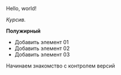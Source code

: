Hello, world!

*Курсив.*

**Полужирный**

* Добавить элемент 01
* Добавить элемент 02
* Добавить элемент 03

Начинаем знакомство с контролем версий
